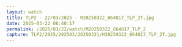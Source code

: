 ```yaml
---
layout: watch
title: TLP2 - 22/03/2025 - M20250322_064017_TLP_2T.jpg
date: 2025-03-22 06:40:17
permalink: /2025/03/22/watch/M20250322_064017_TLP_2
capture: TLP2/2025/202503/20250321/M20250322_064017_TLP_2T.jpg
---
```

